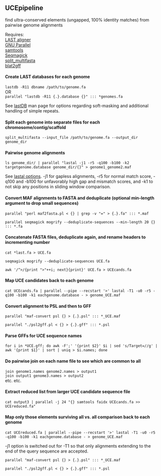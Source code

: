 ## UCEpipeline
find ultra-conserved elements (ungapped, 100% identity matches) from pairwise genome alignments

Requires:  
[LAST aligner](http://last.cbrc.jp/)  
[GNU Parallel](http://www.gnu.org/software/parallel/)  
[samtools](http://www.htslib.org/)  
[Seqmagick](https://github.com/fhcrc/seqmagick)  
[split_multifasta](http://iubio.bio.indiana.edu/gmod/genogrid/scripts/split_multifasta.pl)  
[blat2gff](http://iubio.bio.indiana.edu/gmod/tandy/blat2gff.pl)

#### Create LAST databases for each genome  
`lastdb -R11 dbname /path/to/genome.fa`  
OR    
`parallel "lastdb -R11 {.}.database {}" ::: *genomes.fa` 


See [lastDB](http://last.cbrc.jp/doc/lastdb.txt) man page for options regarding soft-masking and additional handling of simple repeats.

#### Split each genome into separate files for each chromosome/contig/scaffold  
`split_multifasta --input_file /path/to/genome.fa --output_dir genome_dir`

#### Pairwise genome alignments  
`ls genome_dir/ | parallel "lastal -j1 -r5 -q100 -b100 -k2 targetgenome.database genome_dir/{}" > genome1_genome2.maf`

See [lastal options](http://last.cbrc.jp/doc/lastal.txt). -j1 for gapless alignments, -r5 for normal match score, -q100 and -b100 for unfavorably high gap and mismatch scores, and -k1 to not skip any positions in sliding window comparison.  

#### Convert MAF alignments to FASTA and deduplicate (optional min-length argument to drop small sequences)

`parallel "perl maf2fasta.pl < {} | grep -v "=" > {.}.fa" ::: *.maf`

`parallel seqmagick mogrify --deduplicate-sequences --min-length 20 {} ::: *.fa`

#### Concatenate FASTA files, deduplicate again, and rename headers to incrementing number

`cat *last.fa > UCE.fa`

`seqmagick mogrify --deduplicate-sequences UCE.fa`

`awk '/^>/{print ">"++i; next}{print}' UCE.fa > UCEcands.fa`

#### Map UCE candidates back to each genome

`cat UCEcands.fa | parallel --pipe --recstart '>' lastal -T1 -u0 -r5 -q100 -b100 -k1 eachgenome.database - > genome_UCE.maf`

#### Convert alignment to PSL and then to GFF

`parallel "maf-convert psl {} > {.}.psl" ::: *_UCE.maf`

`parallel "./psl2gff.pl < {} > {.}.gff" ::: *.psl`

#### Parse GFFs for UCE sequence names

`for i in *UCE.gff; do awk -F';' '{print $2}' $i | sed 's/Target=//g' | awk '{print $1}' | sort | uniq > $i.names; done`

#### Do pairwise join on each name file to see which are common to all

`join genome1.names genome2.names > output1`  
`join output1 genome3.names > output2`  
etc. etc.

#### Extract reduced list from larger UCE candidate sequence file

`cat output3 | parallel -j 24 "{} samtools faidx UCEcands.fa >> UCEreduced.fa"`

#### Map only those elements surviving all vs. all comparison back to each genome

`cat UCEreduced.fa | parallel --pipe --recstart '>' lastal -T1 -u0 -r5 -q100 -b100 -k1 eachgenome.database - > genome_UCE.maf`

-j1 option is switched out for -T1 so that only alignments extending to the end of the query sequence are accepted.

`parallel "maf-convert psl {} > {.}.psl" ::: *_UCE.maf`

`parallel "./psl2gff.pl < {} > {.}.gff" ::: *.psl`

